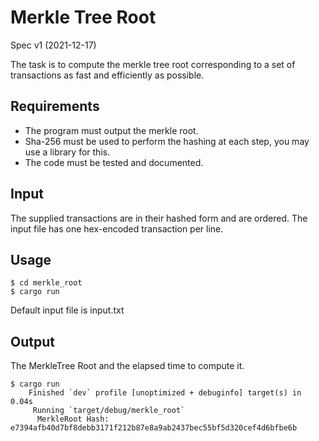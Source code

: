 # Merkle Tree Root

Spec v1 (2021-12-17)

The task is to compute the merkle tree root corresponding to a set of transactions as fast and efficiently as possible.

## Requirements

- The program must output the merkle root.
- Sha-256 must be used to perform the hashing at each step, you may use a library for this.
- The code must be tested and documented.

## Input

The supplied transactions are in their hashed form and are ordered. The input file has one hex-encoded transaction per line.


## Usage

```shell
$ cd merkle_root
$ cargo run 
```

Default input file is input.txt

## Output

The MerkleTree Root and the elapsed time to compute it. 


```shell
$ cargo run 
    Finished `dev` profile [unoptimized + debuginfo] target(s) in 0.04s
     Running `target/debug/merkle_root`
      MerkleRoot Hash: e7394afb40d7bf8debb3171f212b87e8a9ab2437bec55bf5d320cef4d6bfbe6b
```


